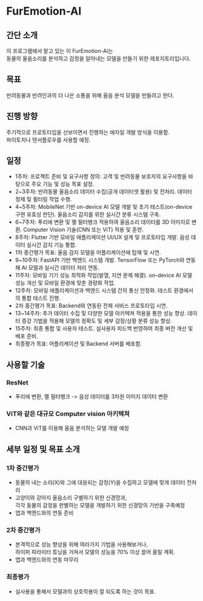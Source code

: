 # FurEmotion-AI
## 간단 소개
이 프로그램에서 맡고 있는 이 FurEmotion-Ai는<br n>
동물의 울음소리를 분석하고 감정을 알아내는 모델을 만들기 위한 레포지토리입니다.

## 목표
반려동물과 반려인과의 더 나은 소통을 위해 울음 분석 모델을 만들려고 한다.

## 진행 방향
주기적으로 프로토타입을 선보이면서 진행하는 애자일 개발 방식을 이용함.<br n>
파이토치나 텐서플로우를 사용할 예정.<br n>


## 일정

- 1주차: 프로젝트 준비 및 요구사항 정의: 고객 및 반려동물 보호자의 요구사항을 바탕으로 주요 기능 및 성능 목표 설정.
- 2~3주차: 반려동물 울음소리 데이터 수집(공개 데이터셋 활용) 및 전처리. 데이터 정제 및 필터링 작업 수행.
- 4~5주차: MobileNet 기반 on-device AI 모델 개발 및 초기 테스트(on-device 구현 유효성 판단). 울음소리 감지를 위한 실시간 분류 시스템 구축.
- 6~7주차: 푸리에 변환 및 멜 필터뱅크 적용하여 울음소리 데이터를 3D 이미지로 변환. Computer Vision 기술(CNN 또는 ViT) 적용 및 훈련.
- 8주차: Flutter 기반 모바일 애플리케이션 UI/UX 설계 및 프로토타입 개발. 음성 데이터 실시간 감지 기능 통합.
- 1차 중간평가 목표: 울음 감지 모델을 어플리케이션에 탑재 및 시연.
- 9~10주차: FastAPI 기반 백엔드 시스템 개발. TensorFlow 또는 PyTorch와 연동해 AI 모델과 실시간 데이터 처리 연동.
- 11주차: 모바일 기기 성능 최적화 작업(발열, 지연 문제 해결). on-device AI 모델 성능 개선 및 모바일 환경에 맞춘 경량화 작업.
- 12주차: 모바일 애플리케이션과 백엔드 시스템 간의 통신 안정화. 테스트 환경에서의 통합 테스트 진행.
- 2차 중간평가 목표: Backend와 연동된 전체 서비스 프로토타입 시연.
- 13~14주차: 추가 데이터 수집 및 다양한 모델 아키텍쳐 적용을 통한 성능 향상. 데이터 증강 기법을 적용해 모델의 정확도 및 세부 감정/상황 분류 성능 향상.
- 15주차: 최종 통합 및 사용자 테스트. 실사용자 피드백 반영하여 최종 버전 개선 및 배포 준비.
- 최종평가 목표: 어플리케이션 및 Backend 서버를 배포함.

## 사용할 기술

### ResNet
- 푸리에 변환, 멜 필터뱅크 -> 음성 데이터를 3차원 이미지 데이터 변환

### ViT와 같은 대규모 Computer vision 아키텍쳐
- CNN과 ViT를 이용해 울음 분석하는 모델 개발 예정

## 세부 일정 및 목표 소개

### 1차 중간평가
- 동물의 내는 소리(X)와 그에 대응되는 감정(Y)을 수집하고 모델에 맞게 데이터 전처리<br n>
- 고양이와 강아지 울음소리 구별하기 위한 신경망과, <br n> 각각 동물의 감정을 판별하는 모델을 개발하기 위한 신경망의 기반을 구축예정
- 앱과 백엔드와의 연동 준비

### 2차 중간평가
- 본격적으로 성능 향상을 위해 여러가지 기법을 사용해보거나, <br n> 하이퍼 파라미터 튜닝을 거쳐서 모델의 성능을 70% 이상 끌어 올릴 계획.
- 앱과 백엔드와의 연동 마무리

### 최종평가
- 실사용을 통해서 모델과의 상호작용이 잘 되도록 하는 것이 목표.